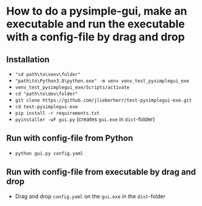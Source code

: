 # How to do a pysimple-gui, make an executable and run the executable with a config-file by drag and drop

## Installation
* ```"cd path\to\venv\folder"```
* ```"path\to\Python3.8\python.exe" -m venv venv_test_pysimplegui_exe```
* ```venv_test_pysimplegui_exe/Scripts/activate```
* ```cd "path\to\dev\folder"```
* ```git clone https://github.com/jlieberherr/test-pysimplegui-exe.git```
* ```cd test-pysimplegui-exe```
* ```pip install -r requirements.txt```
* ```pyinstaller -wF gui.py``` (creates ```gui.exe``` in ```dist```-folder)

## Run with config-file from Python
* ```python gui.py config.yaml```

## Run with config-file from executable by drag and drop
* Drag and drop ```config.yaml``` on the ```gui.exe``` in the ```dist```-folder